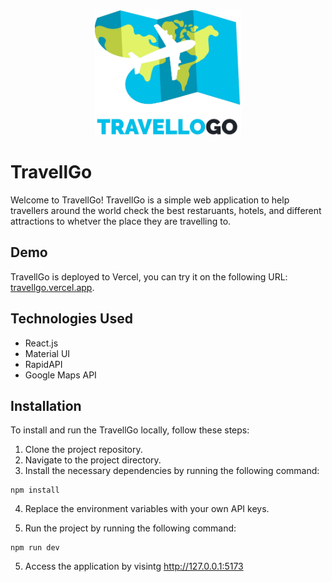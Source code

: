 <div align="center">
  <img src="public/logo.png" height="200px" />
</div>

# TravellGo

Welcome to TravellGo! TravellGo is a simple web application to help travellers around the world check the best restaruants, hotels, and different attractions to whetver the place they are travelling to.

## Demo

TravellGo is deployed to Vercel, you can try it on the following URL: [travellgo.vercel.app](https://travellgo.vercel.app/).

## Technologies Used

- React.js
- Material UI
- RapidAPI
- Google Maps API

## Installation

To install and run the TravellGo locally, follow these steps:

1. Clone the project repository.
2. Navigate to the project directory.
3. Install the necessary dependencies by running the following command:

```
npm install
```

4. Replace the environment variables with your own API keys.

5. Run the project by running the following command:

```
npm run dev
```

5. Access the application by visintg http://127.0.0.1:5173
